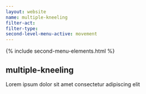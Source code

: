 ```yaml
---
layout: website
name: multiple-kneeling 
filter-act: 
filter-type: 
second-level-menu-active: movement
---
```


{% include second-menu-elements.html %}

<main class="page-content">
  <div class="text-container">
    <h2>multiple-kneeling</h2>
    <p>Lorem ipsum dolor sit amet consectetur adipiscing elit</p>
  </div>
</main>
